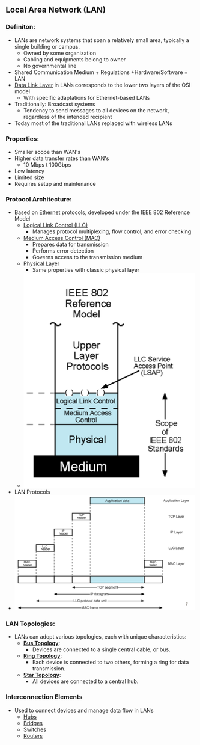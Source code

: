 ## Local Area Network (LAN)
### Definiton:
- LANs are network systems that span a relatively small area, typically a single building or campus.
	- Owned by some organization
	- Cabling and equipments belong to owner
	- No governmental line
- Shared Communication Medium + Regulations +Hardware/Software = LAN
- [Data Link Layer](Data%20Link%20Layer.md) in LANs corresponds to the lower two layers of the OSI model
	- With specific adaptations for Ethernet-based LANs
- Traditionally: Broadcast systems
    - Tendency to send messages to all devices on the network, regardless of the intended recipient
- Today most of the traditional LANs replaced with wireless LANs
### Properties:
- Smaller scope than WAN's
- Higher data transfer rates than WAN's
	- 10 Mbps t 100Gbps
- Low latency
- Limited size
- Requires setup and maintenance
### Protocol Architecture:
-  Based on [Ethernet](Ethernet.md) protocols, developed under the IEEE 802 Reference Model
	- [Logical Link Control (LLC)](Logical%20Link%20Control%20(LLC).md)
		- Manages protocol multiplexing, flow control, and error checking
	- [Medium Access Control (MAC)](Medium%20Access%20Control%20(MAC).md)
		- Prepares data for transmission
		- Performs error detection
		- Governs access to the transmission medium
	- [Physical Layer](Physical%20Layer.md)
		- Same properties with classic physical layer
	- ![IEEE802ReferenceModel|250](Attachments/IEEE802ReferenceModel.png)
- LAN Protocols
- ![LANProtocol|450](Attachments/LANProtocol.png)
### LAN Topologies:
- LANs can adopt various topologies, each with unique characteristics:
	- **[Bus Topology](Bus%20Topology.md)**: 
		- Devices are connected to a single central cable, or bus. 
	- **[Ring Topology](Ring%20Topology.md)**: 
		- Each device is connected to two others, forming a ring for data transmission.
	- **[Star Topology](Star%20Topology.md)**: 
		- All devices are connected to a central hub.

### Interconnection Elements
- Used to connect devices and manage data flow in LANs
	- [Hubs](Hubs.md)
	- [Bridges](Bridges.md)
	- [Switches](Switches.md)
	- [Routers](Routers.md)

